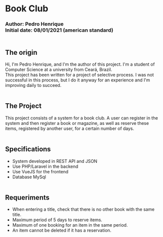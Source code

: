 # Book Club
### Author: Pedro Henrique<br>Initial date: 08/01/2021 (american standard)<br><br>

## The origin
Hi, I'm Pedro Henrique, and I'm the author of this project. I'm a student of Computer Science at a university from Ceará, Brazil.<br>
This project has been written for a project of selective process. I was not successful in this process, but I do it anyway for an experience and I'm improving daily to succeed.<br><br>


## The Project
This project consists of a system for a book club. A user can register in the system and then register a book or magazine, as well as reserve these items, registered by another user, for a certain number of days.<br><br>


## Specifications
* System developed in REST API and JSON
* Use PHP/Laravel in the backend
* Use VueJS for the frontend
* Database MySql
<br><br>

## Requeriments
* When entering a title, check that there is no other book with the same title.
* Maximum period of 5 days to reserve items.
* Maximum of one booking for an item in the same period.
* An item cannot be deleted if it has a reservation.